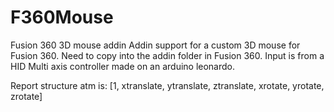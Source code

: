 # F360Mouse
Fusion 360 3D mouse addin
Addin support for a custom 3D mouse for Fusion 360.
Need to copy into the addin folder in Fusion 360.
Input is from a HID Multi axis controller made on an arduino leonardo.

Report structure atm is:
  [1, xtranslate, ytranslate, ztranslate, xrotate, yrotate, zrotate]
